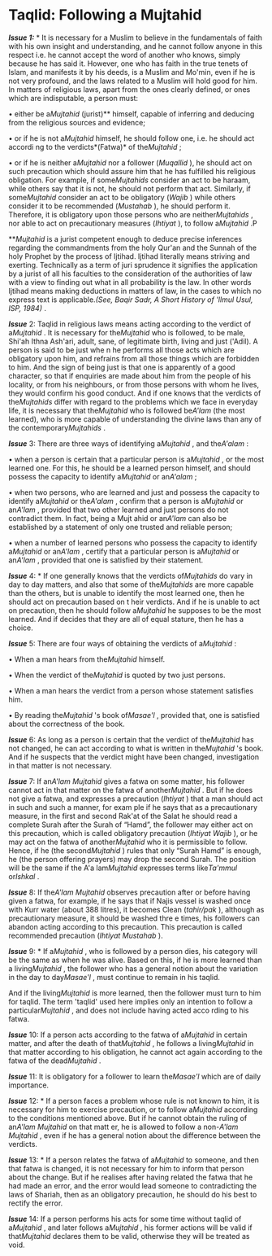 Taqlid: Following a Mujtahid
============================

***Issue 1:*** \* It is necessary for a Muslim to believe in the
fundamentals of faith with his own insight and understanding, and he
cannot follow anyone in this respect i.e. he cannot accept the word of
another who knows, simply because he has said it. However, one who has
faith in the true tenets of Islam, and manifests it by his deeds, is a
Muslim and Mo'min, even if he is not very profound, and the laws related
to a Muslim will hold good for him. In matters of religious laws, apart
from the ones clearly defined, or ones which are indisputable, a person
must:

• either be a*Mujtahid* (jurist)\*\* himself, capable of inferring and
deducing from the religious sources and evidence;

• or if he is not a*Mujtahid* himself, he should follow one, i.e. he
should act accordi ng to the verdicts*(Fatwa)* of the*Mujtahid* ;

• or if he is neither a*Mujtahid* nor a follower (*Muqallid* ), he
should act on such precaution which should assure him that he has
fulfilled his religious obligation. For example, if some*Mujtahids*
consider an act to be haraam, while others say that it is not, he should
not perform that act. Similarly, if some*Mujtahid* consider an act to be
obligatory (*Wajib* ) while others consider it to be recommended
(*Mustahab* ), he should perform it. Therefore, it is obligatory upon
those persons who are neither*Mujtahids* , nor able to act on
precautionary measures (*Ihtiyat* ), to follow a*Mujtahid* .P

\*\**Mujtahid* is a jurist competent enough to deduce precise inferences
regarding the commandments from the holy Qur'an and the Sunnah of the
holy Prophet by the process of Ijtihad. Ijtihad literally means striving
and exerting. Technically as a term of juri sprudence it signifies the
application by a jurist of all his faculties to the consideration of the
authorities of law with a view to finding out what in all probability is
the law. In other words Ijtihad means making deductions in matters of
law, in the cases to which no express text is applicable.*(See, Baqir
Sadr, A Short History of 'llmul Usul, ISP, 1984)* .

***Issue*** 2: Taqlid in religious laws means acting according to the
verdict of a*Mujtahid* . It is necessary for the*Mujtahid* who is
followed, to be male, Shi'ah Ithna Ash'ari, adult, sane, of legitimate
birth, living and just ('Adil). A person is said to be just whe n he
performs all those acts which are obligatory upon him, and refrains from
all those things which are forbidden to him. And the sign of being just
is that one is apparently of a good character, so that if enquiries are
made about him from the people of his locality, or from his neighbours,
or from those persons with whom he lives, they would confirm his good
conduct. And if one knows that the verdicts of the*Mujtahids* differ
with regard to the problems which we face in everyday life, it is
necessary that the*Mujtahid* who is followed be*A'lam* (the most
learned), who is more capable of understanding the divine laws than any
of the contemporary*Mujtahids* .

***Issue*** 3: There are three ways of identifying a*Mujtahid* , and
the*A'alam* :

• when a person is certain that a particular person is a*Mujtahid* , or
the most learned one. For this, he should be a learned person himself,
and should possess the capacity to identify a*Mujtahid* or an*A'alam* ;

• when two persons, who are learned and just and possess the capacity to
identify a*Mujtahid* or the*A'alam* , confirm that a person is
a*Mujtahid* or an*A'lam* , provided that two other learned and just
persons do not contradict them. In fact, being a Mujt ahid or an*A'lam*
can also be established by a statement of only one trusted and reliable
person;

• when a number of learned persons who possess the capacity to identify
a*Mujtahid* or an*A'lam* , certify that a particular person is
a*Mujtahid* or an*A'lam* , provided that one is satisfied by their
statement.

***Issue*** 4: \* If one generally knows that the verdicts of*Mujtahids*
do vary in day to day matters, and also that some of the*Mujtahids* are
more capable than the others, but is unable to identify the most learned
one, then he should act on precaution based on t heir verdicts. And if
he is unable to act on precaution, then he should follow a*Mujtahid* he
supposes to be the most learned. And if decides that they are all of
equal stature, then he has a choice.

***Issue*** 5: There are four ways of obtaining the verdicts of
a*Mujtahid* :

• When a man hears from the*Mujtahid* himself.

• When the verdict of the*Mujtahid* is quoted by two just persons.

• When a man hears the verdict from a person whose statement satisfies
him.

• By reading the*Mujtahid* 's book of*Masae'l* , provided that, one is
satisfied about the correctness of the book.

***Issue*** 6: As long as a person is certain that the verdict of
the*Mujtahid* has not changed, he can act according to what is written
in the*Mujtahid* 's book. And if he suspects that the verdict might have
been changed, investigation in that matter is not necessary.

***Issue*** 7: If an*A'lam* *Mujtahid* gives a fatwa on some matter, his
follower cannot act in that matter on the fatwa of another*Mujtahid* .
But if he does not give a fatwa, and expresses a precaution (*Ihtiyat* )
that a man should act in such and such a manner, for exam ple if he says
that as a precautionary measure, in the first and second Rak'at of the
Salat he should read a complete Surah after the Surah of “Hamd”, the
follower may either act on this precaution, which is called obligatory
precaution (*Ihtiyat* *Wajib* ), or he may act on the fatwa of
another*Mujtahid* who it is permissible to follow. Hence, if he (the
second*Mujtahid* ) rules that only “Surah Hamd” is enough, he (the
person offering prayers) may drop the second Surah. The position will be
the same if the A'a lam*Mujtahid* expresses terms like*Ta'mmul*
or*Ishkal* .

***Issue*** 8: If the*A'lam* *Mujtahid* observes precaution after or
before having given a fatwa, for example, if he says that if Najis
vessel is washed once with Kurr water (about 388 litres), it becomes
Clean (*tahir/pak* ), although as precautionary measure, it should be
washed thre e times, his followers can abandon acting according to this
precaution. This precaution is called recommended precaution (*Ihtiyat*
*Mustahab* ).

***Issue*** 9: \* If a*Mujtahid* , who is followed by a person dies, his
category will be the same as when he was alive. Based on this, if he is
more learned than a living*Mujtahid* , the follower who has a general
notion about the variation in the day to day*Masae'l* , must continue to
remain in his taqlid.

And if the living*Mujtahid* is more learned, then the follower must turn
to him for taqlid. The term 'taqlid' used here implies only an intention
to follow a particular*Mujtahid* , and does not include having acted
acco rding to his fatwa.

***Issue*** 10: If a person acts according to the fatwa of a*Mujtahid*
in certain matter, and after the death of that*Mujtahid* , he follows a
living*Mujtahid* in that matter according to his obligation, he cannot
act again according to the fatwa of the dead*Mujtahid* .

***Issue*** 11: It is obligatory for a follower to learn the*Masae'l*
which are of daily importance.

***Issue*** 12: \* If a person faces a problem whose rule is not known
to him, it is necessary for him to exercise precaution, or to follow
a*Mujtahid* according to the conditions mentioned above. But if he
cannot obtain the ruling of an*A'lam* *Mujtahid* on that matt er, he is
allowed to follow a non-*A'lam* *Mujtahid* , even if he has a general
notion about the difference between the verdicts.

***Issue*** 13: \* If a person relates the fatwa of a*Mujtahid* to
someone, and then that fatwa is changed, it is not necessary for him to
inform that person about the change. But if he realises after having
related the fatwa that he had made an error, and the error would lead
someone to contradicting the laws of Shariah, then as an obligatory
precaution, he should do his best to rectify the error.

***Issue*** 14: If a person performs his acts for some time without
taqlid of a*Mujtahid* , and later follows a*Mujtahid* , his former
actions will be valid if that*Mujtahid* declares them to be valid,
otherwise they will be treated as void.


